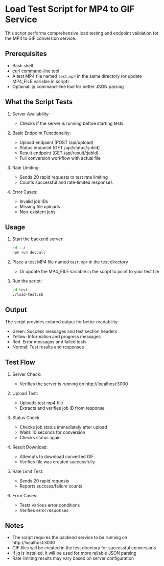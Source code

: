 # Load Test Script for MP4 to GIF Service

This script performs comprehensive load testing and endpoint validation for the MP4 to GIF conversion service.

## Prerequisites

- Bash shell
- curl command-line tool
- A test MP4 file named `test.mp4` in the same directory (or update MP4_FILE variable in script)
- Optional: jq command-line tool for better JSON parsing

## What the Script Tests

1. Server Availability:
   - Checks if the server is running before starting tests

2. Basic Endpoint Functionality:
   - Upload endpoint (POST /api/upload)
   - Status endpoint (GET /api/status/:jobId)
   - Result endpoint (GET /api/result/:jobId)
   - Full conversion workflow with actual file

3. Rate Limiting:
   - Sends 20 rapid requests to test rate limiting
   - Counts successful and rate-limited responses

4. Error Cases:
   - Invalid job IDs
   - Missing file uploads
   - Non-existent jobs

## Usage

1. Start the backend server:
   ```bash
   cd ../
   npm run dev:all
   ```

2. Place a test MP4 file named `test.mp4` in the test directory
   - Or update the MP4_FILE variable in the script to point to your test file

3. Run the script:
   ```bash
   cd test
   ./load-test.sh
   ```

## Output

The script provides colored output for better readability:
- Green: Success messages and test section headers
- Yellow: Information and progress messages
- Red: Error messages and failed tests
- Normal: Test results and responses

## Test Flow

1. Server Check:
   - Verifies the server is running on http://localhost:3000

2. Upload Test:
   - Uploads test.mp4 file
   - Extracts and verifies job ID from response

3. Status Check:
   - Checks job status immediately after upload
   - Waits 10 seconds for conversion
   - Checks status again

4. Result Download:
   - Attempts to download converted GIF
   - Verifies file was created successfully

5. Rate Limit Test:
   - Sends 20 rapid requests
   - Reports success/failure counts

6. Error Cases:
   - Tests various error conditions
   - Verifies error responses

## Notes

- The script requires the backend service to be running on http://localhost:3000
- GIF files will be created in the test directory for successful conversions
- If jq is installed, it will be used for more reliable JSON parsing
- Rate limiting results may vary based on server configuration
